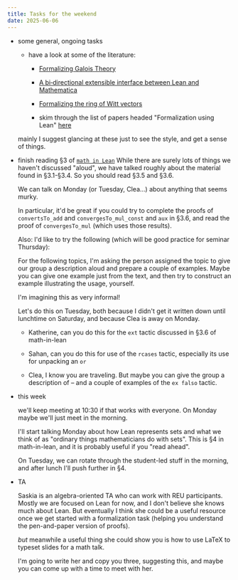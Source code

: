 ```yaml
---
title: Tasks for the weekend
date: 2025-06-06
---
```


* some general, ongoing tasks

  - have a look at some of the literature:
  
     - [Formalizing Galois Theory](https://arxiv.org/pdf/2107.10988)
	 - [A bi‑directional extensible interface between Lean and Mathematica](https://arxiv.org/abs/2101.07758)
	 - [Formalizing the ring of Witt vectors](https://arxiv.org/pdf/2010.02595)

     - skim through the list of papers headed "Formalization using
       Lean"
       [here](https://leanprover-community.github.io/papers.html)

   mainly I suggest glancing at these just to see the style, and get a
   sense of things. 

* finish reading §3 of [`math in
  Lean`](https://leanprover-community.github.io/mathematics_in_lean/)
  While there are surely lots of things we haven't discussed "aloud",
  we have talked roughly about the material found in §3.1-§3.4.
  So you should read §3.5 and §3.6.

  We can talk on Monday (or Tuesday, Clea...) about anything that seems murky.
  
  In particular, it'd be great if you could try to complete the proofs
  of `convertsTo_add` and `convergesTo_mul_const` and `aux` in §3.6, and read
  the proof of `convergesTo_mul` (which uses those results).
  
  Also: I'd like to try the following (which will be good practice for
  seminar Thursday):
  
  For the following topics, I'm asking the person assigned the topic
  to give our group a description aloud and prepare a couple of
  examples.  Maybe you can give one example just from the text, and
  then try to construct an example illustrating the usage, yourself.
  
  I'm imagining this as very informal!
  
  Let's do this on Tuesday, both because I didn't get it written down
  until lunchtime on Saturday, and because Clea is away on Monday.
  
  - Katherine, can you do this for the `ext` tactic discussed in §3.6
    of math-in-lean

  - Sahan, can you do this for use of the `rcases` tactic, especially
    its use for unpacking an `or`

  - Clea, I know you are traveling. But maybe you can give the group a
    description of – and a couple of examples of the `ex falso` tactic.


* this week

  we'll keep meeting at 10:30 if that works with everyone. On Monday
  maybe we'll just meet in the morning.

  I'll start talking Monday about how Lean represents sets and what
  we think of as "ordinary things mathematicians do with sets". This
  is §4 in math-in-lean, and it is probably useful if you "read
  ahead".

  On Tuesday, we can rotate through the student-led stuff in the
  morning, and after lunch I'll push further in §4.

  
* TA

  Saskia is an algebra-oriented TA who can work with REU
  participants. Mostly we are focused on Lean for now, and I don't
  believe she knows much about Lean. But eventually I think she could
  be a useful resource once we get started with a formalization task
  (helping you understand the pen-and-paper version of proofs).
  
  *but* meanwhile a useful thing she could show you is how to use
  LaTeX to typeset slides for a math talk.
  
  I'm going to write her and copy you three, suggesting this, and
  maybe you can come up with a time to meet with her.

